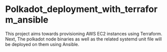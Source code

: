 # Polkadot_deployment_with_terraform_ansible

This project aims towards provisioning AWS EC2 instances using Terraform. Next, The polkadot node binaries as well as the related systemd unit file will be deployed on them using Ansible.
